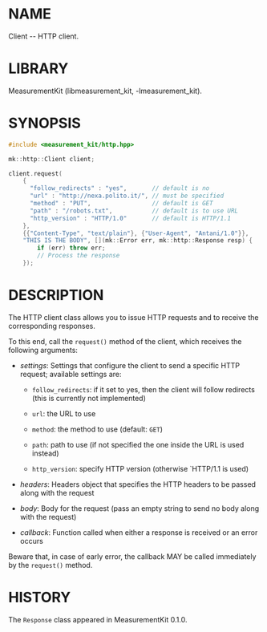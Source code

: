 # NAME
Client -- HTTP client.

# LIBRARY
MeasurementKit (libmeasurement_kit, -lmeasurement_kit).

# SYNOPSIS
```C++
#include <measurement_kit/http.hpp>

mk::http::Client client;

client.request(
    { 
      "follow_redirects" : "yes",       // default is no
      "url" : "http://nexa.polito.it/", // must be specified
      "method" : "PUT",                 // default is GET
      "path" : "/robots.txt",           // default is to use URL
      "http_version" : "HTTP/1.0"       // default is HTTP/1.1
    },
    {{"Content-Type", "text/plain"}, {"User-Agent", "Antani/1.0"}},
    "THIS IS THE BODY", [](mk::Error err, mk::http::Response resp) {
        if (err) throw err;
        // Process the response
    });
```

# DESCRIPTION

The HTTP client class allows you to issue HTTP requests and
to receive the corresponding responses.

To this end, call the `request()` method of the client, which
receives the following arguments:

- *settings*: Settings that configure the client to send a
  specific HTTP request; available settings are:

    - `follow_redirects`: if it set to yes, then the client
      will follow redirects (this is currently not implemented)

    - `url`: the URL to use

    - `method`: the method to use (default: `GET`)

    - `path`: path to use (if not specified the one inside
       the URL is used instead)

    - `http_version`: specify HTTP version (otherwise
       `HTTP/1.1 is used)

- *headers*: Headers object that specifies the HTTP headers to
  be passed along with the request

- *body*: Body for the request (pass an empty string to
  send no body along with the request)

- *callback*: Function called when either a response is received
  or an error occurs

Beware that, in case of early error, the callback MAY be called
immediately by the `request()` method.

# HISTORY

The `Response` class appeared in MeasurementKit 0.1.0.
